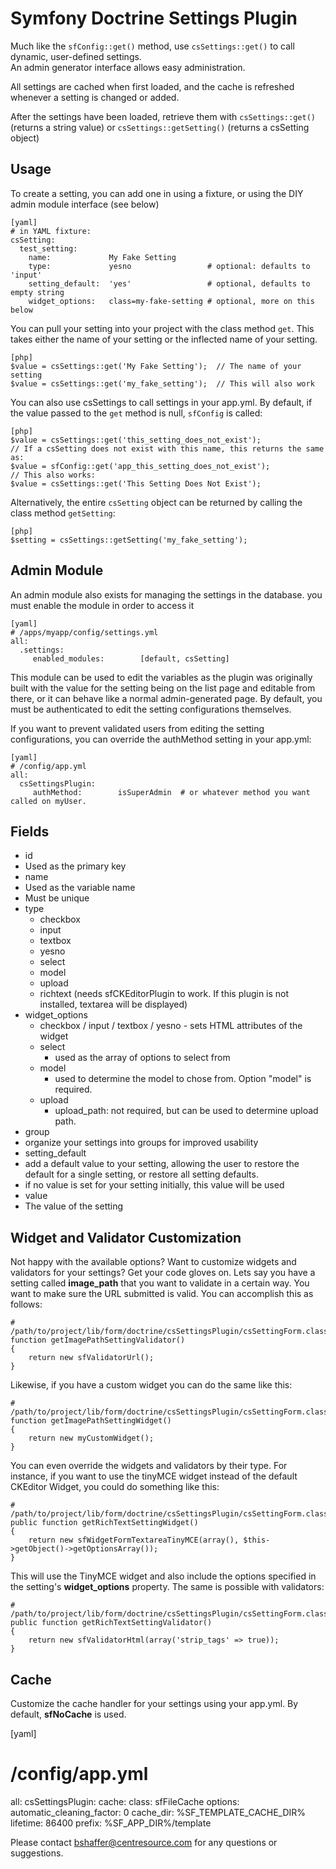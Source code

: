 # Symfony Doctrine Settings Plugin #

Much like the `` sfConfig::get() `` method, use `` csSettings::get() `` to call dynamic, user-defined settings.  
An admin generator interface allows easy administration.

All settings are cached when first loaded, and the cache is refreshed whenever a
setting is changed or added.

After the settings have been loaded, retrieve them with `` csSettings::get() `` 
(returns a string value) or `` csSettings::getSetting() `` (returns a csSetting object)

## Usage ##

To create a setting, you can add one in using a fixture, or using the DIY admin module interface (see below)
    
    [yaml]
    # in YAML fixture:
    csSetting:
      test_setting:
        name:             My Fake Setting
        type:             yesno                 # optional: defaults to 'input'
        setting_default:  'yes'                 # optional, defaults to empty string
        widget_options:   class=my-fake-setting # optional, more on this below

You can pull your setting into your project with the class method `` get ``.  This takes
either the name of your setting or the inflected name of your setting.

    [php]
    $value = csSettings::get('My Fake Setting');  // The name of your setting
    $value = csSettings::get('my_fake_setting');  // This will also work

You can also use csSettings to call settings in your app.yml.  By default, if the value passed
to the `` get `` method is null, `` sfConfig `` is called:

    [php]
    $value = csSettings::get('this_setting_does_not_exist'); 
    // If a csSetting does not exist with this name, this returns the same as:
    $value = sfConfig::get('app_this_setting_does_not_exist');
    // This also works:
    $value = csSettings::get('This Setting Does Not Exist');     

Alternatively, the entire `` csSetting `` object can be returned by calling the class method
`` getSetting ``:

    [php]
    $setting = csSettings::getSetting('my_fake_setting');

## Admin Module ##
An admin module also exists for managing the settings in the database. you must enable the module in order to access it

    [yaml]
    # /apps/myapp/config/settings.yml
    all:
      .settings:
         enabled_modules:        [default, csSetting]

This module can be used to edit the variables as the plugin was originally built with the value for the setting being on the 
list page and editable from there, or it can behave like a normal admin-generated page.
By default, you must be authenticated to edit the setting configurations themselves.  

If you want to prevent validated users from editing the setting configurations, you can
override the authMethod setting in your app.yml:

    [yaml]
    # /config/app.yml
    all:
      csSettingsPlugin:
         authMethod:        isSuperAdmin  # or whatever method you want called on myUser.  

## Fields ##
 * id
  * Used as the primary key
 * name
  * Used as the variable name
  * Must be unique
 * type
   * checkbox
   * input
   * textbox
   * yesno
   * select
   * model
   * upload
   * richtext (needs sfCKEditorPlugin to work. If this plugin is not installed, textarea will be displayed)
 * widget_options
   * checkbox / input / textbox / yesno - sets HTML attributes of the widget
   * select
     * used as the array of options to select from
   * model
     * used to determine the model to chose from. Option "model" is required.
   * upload
     * upload_path: not required, but can be used to determine upload path.
 * group
  * organize your settings into groups for improved usability
 * setting_default
  * add a default value to your setting, allowing the user to restore the default
    for a single setting, or restore all setting defaults.
  * if no value is set for your setting initially, this value will be used
 * value
  * The value of the setting

## Widget and Validator Customization ##

Not happy with the available options?  Want to customize widgets and validators for your settings?  Get your code gloves on.
Lets say you have a setting called **image_path** that you want to validate in a certain way.  You want to make sure the 
URL submitted is valid. You can accomplish this as follows:

    # /path/to/project/lib/form/doctrine/csSettingsPlugin/csSettingForm.class.php 
    function getImagePathSettingValidator()
    {
        return new sfValidatorUrl();
    }

Likewise, if you have a custom widget you can do the same like this:

    # /path/to/project/lib/form/doctrine/csSettingsPlugin/csSettingForm.class.php 
    function getImagePathSettingWidget()
    {
        return new myCustomWidget();
    }
    
You can even override the widgets and validators by their type.  For instance, if you want to use the tinyMCE widget instead
of the default CKEditor Widget, you could do something like this:

    # /path/to/project/lib/form/doctrine/csSettingsPlugin/csSettingForm.class.php 
    public function getRichTextSettingWidget()
    {
        return new sfWidgetFormTextareaTinyMCE(array(), $this->getObject()->getOptionsArray());
    }

This will use the TinyMCE widget and also include the options specified in the setting's **widget_options** property. The same
is possible with validators:

    # /path/to/project/lib/form/doctrine/csSettingsPlugin/csSettingForm.class.php 
    public function getRichTextSettingValidator()
    {
        return new sfValidatorHtml(array('strip_tags' => true)); 
    }

## Cache ##

Customize the cache handler for your settings using your app.yml.  By default, __sfNoCache__ is used.

  [yaml]
  # /config/app.yml
  all:
    csSettingsPlugin:
      cache:
        class: sfFileCache
        options:
          automatic_cleaning_factor: 0
          cache_dir:                 %SF_TEMPLATE_CACHE_DIR%
          lifetime:                  86400
          prefix:                    %SF_APP_DIR%/template



Please contact bshaffer@centresource.com for any questions or suggestions.
